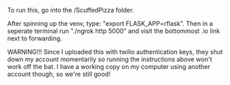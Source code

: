 To run this, go into the /ScuffedPizza folder.

After spinning up the venv, type: "export FLASK_APP=rflask".
Then in a seperate terminal run "./ngrok http 5000" and visit the
bottommost .io link next to forwarding.

WARNING!!! Since I uploaded this with twilio authentication keys, they shut down my account momentarily so running the instructions above won't work off the bat. I have a working copy on my computer using another account though, so we're still good!

